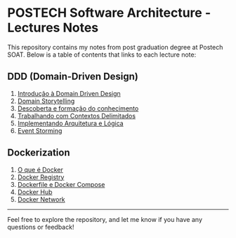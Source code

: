 # POSTECH Software Architecture - Lectures Notes

This repository contains my notes from post graduation degree at Postech SOAT. Below is a table of contents that links to each lecture note:

## DDD (Domain-Driven Design)

1. [Introdução à Domain Driven Design](./ddd/01/01.md)
2. [Domain Storytelling](./ddd/02/02.md)
3. [Descoberta e formação do conhecimento](./ddd/03/03.md)
4. [Trabalhando com Contextos Delimitados](./ddd/04/04.md)
5. [Implementando Arquitetura e Lógica](./ddd/05/05.md)
6. [Event Storming](./ddd/06/06.md)

## Dockerization

1. [O que é Docker](./dockerization/01/01.md)
2. [Docker Registry](./dockerization/02/02.md)
3. [Dockerfile e Docker Compose](./dockerization/03/03.md)
4. [Docker Hub](./dockerization/04/04.md)
5. [Docker Network](./dockerization/05/05.md)

---

Feel free to explore the repository, and let me know if you have any questions or feedback!

